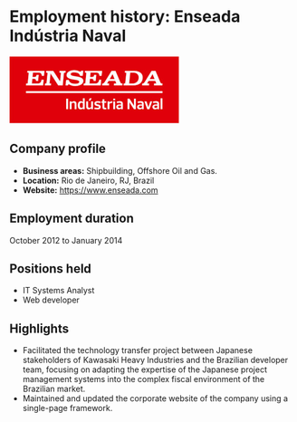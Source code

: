# Employment history: Enseada Indústria Naval

![enseada logo](/static/enseada_logo.jpg)

## Company profile

 - **Business areas:** Shipbuilding, Offshore Oil and Gas.
 - **Location:** Rio de Janeiro, RJ, Brazil
 - **Website:** <https://www.enseada.com>

## Employment duration

October 2012 to January 2014

## Positions held

 - IT Systems Analyst
 - Web developer

## Highlights

 - Facilitated the technology transfer project between Japanese stakeholders of Kawasaki Heavy Industries and the Brazilian developer team, focusing on adapting the expertise of the Japanese project management systems into the complex fiscal environment of the Brazilian market.
 - Maintained and updated the corporate website of the company using a single-page framework.
